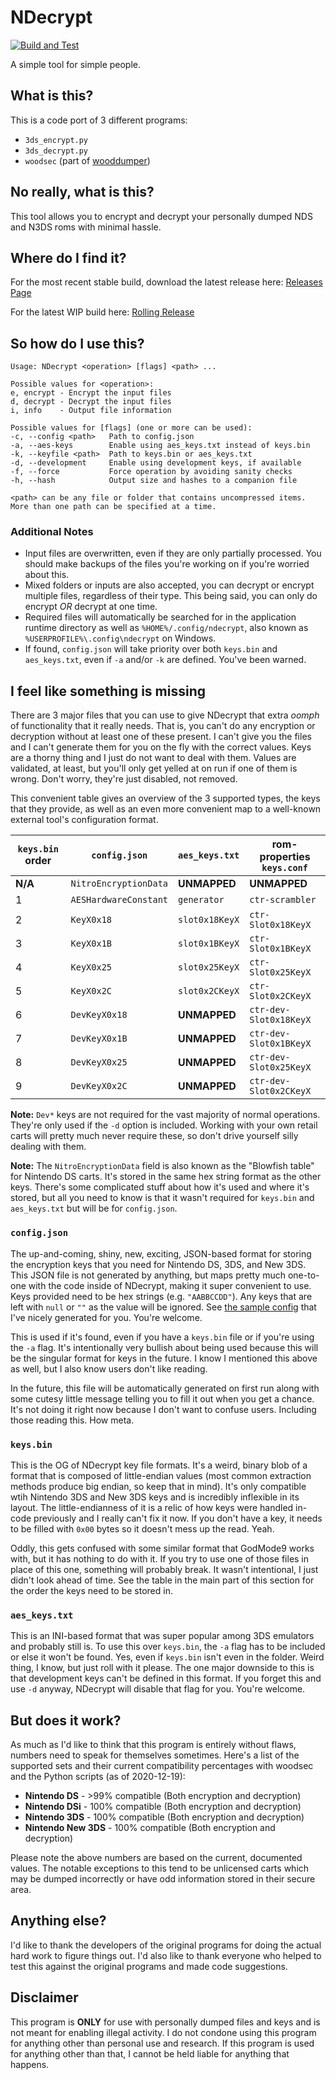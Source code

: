 # NDecrypt

[![Build and Test](https://github.com/SabreTools/NDecrypt/actions/workflows/build_and_test.yml/badge.svg)](https://github.com/SabreTools/NDecrypt/actions/workflows/build_and_test.yml)

A simple tool for simple people.

## What is this?

This is a code port of 3 different programs:

- `3ds_encrypt.py`
- `3ds_decrypt.py`
- `woodsec` (part of [wooddumper](https://github.com/TuxSH/wooddumper))

## No really, what is this?

This tool allows you to encrypt and decrypt your personally dumped NDS and N3DS roms with minimal hassle.

## Where do I find it?

For the most recent stable build, download the latest release here: [Releases Page](https://github.com/SabreTools/NDecrypt/releases)

For the latest WIP build here: [Rolling Release](https://github.com/SabreTools/NDecrypt/releases/tag/rolling)

## So how do I use this?

    Usage: NDecrypt <operation> [flags] <path> ...

    Possible values for <operation>:
    e, encrypt - Encrypt the input files
    d, decrypt - Decrypt the input files
    i, info    - Output file information

    Possible values for [flags] (one or more can be used):
    -c, --config <path>   Path to config.json
    -a, --aes-keys        Enable using aes_keys.txt instead of keys.bin
    -k, --keyfile <path>  Path to keys.bin or aes_keys.txt
    -d, --development     Enable using development keys, if available
    -f, --force           Force operation by avoiding sanity checks
    -h, --hash            Output size and hashes to a companion file

    <path> can be any file or folder that contains uncompressed items.
    More than one path can be specified at a time.

### Additional Notes

- Input files are overwritten, even if they are only partially processed. You should make backups of the files you're working on if you're worried about this.
- Mixed folders or inputs are also accepted, you can decrypt or encrypt multiple files, regardless of their type. This being said, you can only do encrypt _OR_ decrypt at one time.
- Required files will automatically be searched for in the application runtime directory as well as `%HOME%/.config/ndecrypt`, also known as `%USERPROFILE%\.config\ndecrypt` on Windows.
- If found, `config.json` will take priority over both `keys.bin` and `aes_keys.txt`, even if `-a` and/or `-k` are defined. You've been warned.

## I feel like something is missing

There are 3 major files that you can use to give NDecrypt that extra _oomph_ of functionality that it really needs. That is, you can't do any encryption or decryption without at least one of these present. I can't give you the files and I can't generate them for you on the fly with the correct values. Keys are a thorny thing and I just do not want to deal with them. Values are validated, at least, but you'll only get yelled at on run if one of them is wrong. Don't worry, they're just disabled, not removed.

This convenient table gives an overview of the 3 supported types, the keys that they provide, as well as an even more convenient map to a well-known external tool's configuration format.

| `keys.bin` order | `config.json` | `aes_keys.txt` | rom-properties `keys.conf` |
| --- | --- | --- | --- |
| **N/A** | `NitroEncryptionData` | **UNMAPPED** | **UNMAPPED** |
| 1 | `AESHardwareConstant` | `generator` | `ctr-scrambler` |
| 2 | `KeyX0x18` | `slot0x18KeyX` | `ctr-Slot0x18KeyX` |
| 3 | `KeyX0x1B` | `slot0x1BKeyX` | `ctr-Slot0x1BKeyX` |
| 4 | `KeyX0x25` | `slot0x25KeyX` | `ctr-Slot0x25KeyX` |
| 5 | `KeyX0x2C` | `slot0x2CKeyX` | `ctr-Slot0x2CKeyX` |
| 6 | `DevKeyX0x18` | **UNMAPPED** | `ctr-dev-Slot0x18KeyX` |
| 7 | `DevKeyX0x1B` | **UNMAPPED** | `ctr-dev-Slot0x1BKeyX` |
| 8 | `DevKeyX0x25` | **UNMAPPED** | `ctr-dev-Slot0x25KeyX` |
| 9 | `DevKeyX0x2C` | **UNMAPPED** | `ctr-dev-Slot0x2CKeyX` |

**Note:** `Dev*` keys are not required for the vast majority of normal operations. They're only used if the `-d` option is included. Working with your own retail carts will pretty much never require these, so don't drive yourself silly dealing with them.

**Note:** The `NitroEncryptionData` field is also known as the "Blowfish table" for Nintendo DS carts. It's stored in the same hex string format as the other keys. There's some complicated stuff about how it's used and where it's stored, but all you need to know is that it wasn't required for `keys.bin` and `aes_keys.txt` but will be for `config.json`.

### `config.json`

The up-and-coming, shiny, new, exciting, JSON-based format for storing the encryption keys that you need for Nintendo DS, 3DS, and New 3DS. This JSON file is not generated by anything, but maps pretty much one-to-one with the code inside of NDecrypt, making it super convenient to use. Keys provided need to be hex strings (e.g. `"AABBCCDD"`). Any keys that are left with `null` or `""` as the value will be ignored. See [the sample config](https://github.com/SabreTools/NDecrypt/blob/master/config-default.json) that I've nicely generated for you. You're welcome.

This is used if it's found, even if you have a `keys.bin` file or if you're using the `-a` flag. It's intentionally very bullish about being used because this will be the singular format for keys in the future. I know I mentioned this above as well, but I also know users don't like reading.

In the future, this file will be automatically generated on first run along with some cutesy little message telling you to fill it out when you get a chance. It's not doing it right now because I don't want to confuse users. Including those reading this. How meta.

### `keys.bin`

This is the OG of NDecrypt key file formats. It's a weird, binary blob of a format that is composed of little-endian values (most common extraction methods produce big endian, so keep that in mind). It's only compatible wtih Nintendo 3DS and New 3DS keys and is incredibly inflexible in its layout. The little-endianness of it is a relic of how keys were handled in-code previously and I really can't fix it now. If you don't have a key, it needs to be filled with `0x00` bytes so it doesn't mess up the read. Yeah.

Oddly, this gets confused with some similar format that GodMode9 works with, but it has nothing to do with it. If you try to use one of those files in place of this one, something will probably break. It wasn't intentional, I just didn't look ahead of time. See the table in the main part of this section for the order the keys need to be stored in.

### `aes_keys.txt`

This is an INI-based format that was super popular among 3DS emulators and probably still is. To use this over `keys.bin`, the `-a` flag has to be included or else it won't be found. Yes, even if `keys.bin` isn't even in the folder. Weird thing, I know, but just roll with it please. The one major downside to this is that development keys can't be defined in this format. If you forget this and use `-d` anyway, NDecrypt will disable that flag for you. You're welcome.

## But does it work?

As much as I'd like to think that this program is entirely without flaws, numbers need to speak for themselves sometimes. Here's a list of the supported sets and their current compatibility percentages with woodsec and the Python scripts (as of 2020-12-19):

- **Nintendo DS** -  >99% compatible (Both encryption and decryption)
- **Nintendo DSi** - 100% compatible (Both encryption and decryption)
- **Nintendo 3DS** - 100% compatible (Both encryption and decryption)
- **Nintendo New 3DS** - 100% compatible (Both encryption and decryption)

Please note the above numbers are based on the current, documented values. The notable exceptions to this tend to be unlicensed carts which may be dumped incorrectly or have odd information stored in their secure area.

## Anything else?

I'd like to thank the developers of the original programs for doing the actual hard work to figure things out. I'd also like to thank everyone who helped to test this against the original programs and made code suggestions.

## Disclaimer

This program is **ONLY** for use with personally dumped files and keys and is not meant for enabling illegal activity. I do not condone using this program for anything other than personal use and research. If this program is used for anything other than that, I cannot be held liable for anything that happens.
